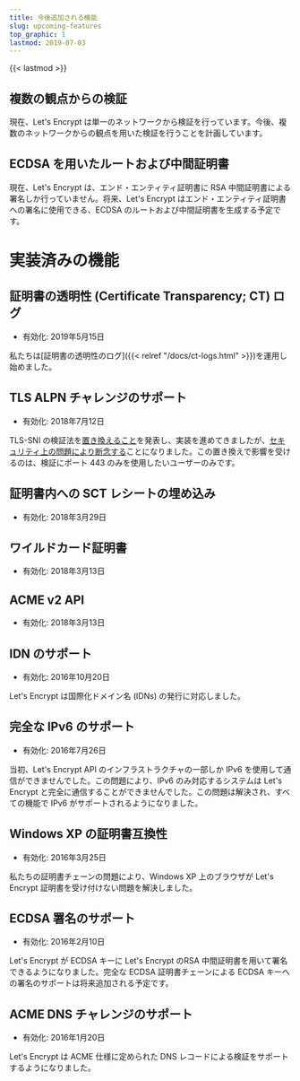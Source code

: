 ```yaml
---
title: 今後追加される機能
slug: upcoming-features
top_graphic: 1
lastmod: 2019-07-03
---
```


{{< lastmod >}}

## 複数の観点からの検証

現在、Let's Encrypt は単一のネットワークから検証を行っています。今後、複数のネットワークからの観点を用いた検証を行うことを計画しています。

## ECDSA を用いたルートおよび中間証明書

現在、Let's Encrypt は、エンド・エンティティ証明書に RSA 中間証明書による署名しか行っていません。将来、Let's Encrypt はエンド・エンティティ証明書への署名に使用できる、ECDSA のルートおよび中間証明書を生成する予定です。

# 実装済みの機能

## 証明書の透明性 (Certificate Transparency; CT) ログ

* 有効化: 2019年5月15日

私たちは[証明書の透明性のログ]({{< relref "/docs/ct-logs.html" >}})を運用し始めました。

## TLS ALPN チャレンジのサポート

* 有効化: 2018年7月12日

TLS-SNI の検証法を[置き換えること](https://datatracker.ietf.org/doc/draft-ietf-acme-tls-alpn/)を発表し、実装を進めてきましたが、[セキュリティ上の問題により断念する](https://community.letsencrypt.org/t/important-what-you-need-to-know-about-tls-sni-validation-issues/50811)ことになりました。この置き換えで影響を受けるのは、検証にポート 443 のみを使用したいユーザーのみです。

## 証明書内への SCT レシートの埋め込み

* 有効化: 2018年3月29日

## ワイルドカード証明書

* 有効化: 2018年3月13日 

## ACME v2 API

* 有効化: 2018年3月13日

## IDN のサポート

* 有効化: 2016年10月20日

Let's Encrypt は国際化ドメイン名 (IDNs) の発行に対応しました。

## 完全な IPv6 のサポート

* 有効化: 2016年7月26日

当初、Let's Encrypt API のインフラストラクチャの一部しか IPv6 を使用して通信ができませんでした。この問題により、IPv6 のみ対応するシステムは Let's Encrypt と完全に通信することができませんでした。この問題は解決され、すべての機能で IPv6 がサポートされるようになりました。

## Windows XP の証明書互換性

* 有効化: 2016年3月25日

私たちの証明書チェーンの問題により、Windows XP 上のブラウザが Let's Encrypt 証明書を受け付けない問題を解決しました。

## ECDSA 署名のサポート

* 有効化: 2016年2月10日

Let's Encrypt が ECDSA キーに Let's Encrypt のRSA 中間証明書を用いて署名できるようになりました。完全な ECDSA 証明書チェーンによる ECDSA キーへの署名のサポートは将来追加される予定です。

## ACME DNS チャレンジのサポート

* 有効化: 2016年1月20日

Let's Encrypt は ACME 仕様に定められた DNS レコードによる検証をサポートするようになりました。
